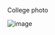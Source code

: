 College photo

![image](https://github.com/user-attachments/assets/3c78fd7e-4cea-4791-a3dc-5e963899e86f)


